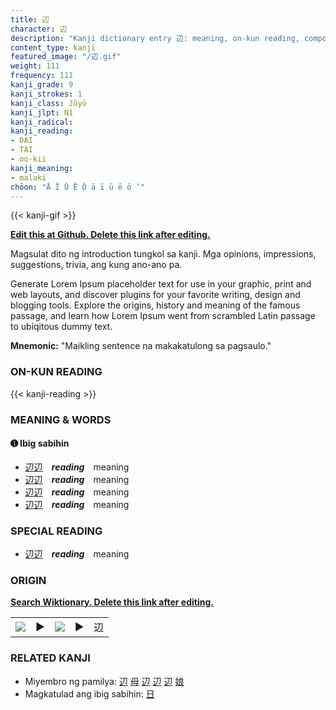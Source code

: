 ```yaml
---
title: 辺
character: 辺
description: "Kanji dictionary entry 辺: meaning, on-kun reading, compounds, origin, related kanji"
content_type: kanji
featured_image: "/辺.gif"
weight: 111
frequency: 111
kanji_grade: 9
kanji_strokes: 1
kanji_class: Jōyō
kanji_jlpt: N1
kanji_radical: 
kanji_reading: 
- DAI
- TAI
- oo-kii
kanji_meaning:
- malaki
chōon: "Ā Ī Ū Ē Ō ā ī ū ē ō ’"
---
```

[//]: # (Don't edit the line below. Kanji animated GIF code is automatically generated.)
{{< kanji-gif >}}

[//]: # (Edit below this line.)

**[Edit this at Github. Delete this link after editing.](https://github.com/tim0g/tim/tree/main/content/kanji/辺/index.md)**

Magsulat dito ng introduction tungkol sa kanji. Mga opinions, impressions, suggestions, trivia, ang kung ano-ano pa.

Generate Lorem Ipsum placeholder text for use in your graphic, print and web layouts, and discover plugins for your favorite writing, design and blogging tools. Explore the origins, history and meaning of the famous passage, and learn how Lorem Ipsum went from scrambled Latin passage to ubiqitous dummy text.
 
**Mnemonic:** "Maikling sentence na makakatulong sa pagsaulo."

### ON-KUN READING

[//]: # (Don't edit the line below. ON-KUN READING code is automatically generated.)
{{< kanji-reading >}}

### MEANING & WORDS

#### ➊ **Ibig sabihin**
  - [辺](../辺)[辺](../辺)　***reading***　meaning
  - [辺](../辺)[辺](../辺)　***reading***　meaning
  - [辺](../辺)[辺](../辺)　***reading***　meaning
  - [辺](../辺)[辺](../辺)　***reading***　meaning

### SPECIAL READING
  - [辺](../辺)[辺](../辺)　***reading***　meaning

### ORIGIN

**[Search Wiktionary. Delete this link after editing.](https://wiktionary.org/wiki/辺)**
<table class="kanji-table"><tr><td>
<img src="60px-辺-bronze.svg.png">
</td><td>▶</td><td>
<img src="60px-辺-oracle.svg.png">
</td><td>▶</td>
<td class="kanji-origin">辺</td>
</tr></table>

### RELATED KANJI
- Miyembro ng pamilya: [辺](../辺) [母](../母) [辺](../辺) [辺](../辺) [辺](../辺) [娘](../娘)
- Magkatulad ang ibig sabihin: [日](../日)
